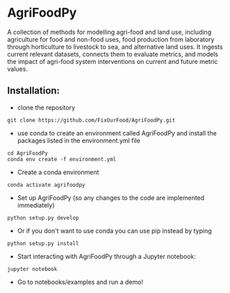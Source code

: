 # AgriFoodPy
A collection of methods for modelling agri-food and land use, including agriculture for food and non-food uses, food production from laboratory through horticulture to livestock to sea, and alternative land uses. It ingests current relevant datasets, connects them to evaluate metrics, and models the impact of agri-food system interventions on current and future metric values.

## Installation:

- clone the repository
```
git clone https://github.com/FixOurFood/AgriFoodPy.git
```

- use conda to create an environment called AgriFoodPy and install the packages listed in the environment.yml file
```
cd AgriFoodPy
conda env create -f environment.yml
```

- Create a conda environment
```
conda activate agrifoodpy
```

- Set up AgriFoodPy (so any changes to the code are implemented immediately)
```
python setup.py develop
```

- Or if you don't want to use conda you can use pip instead by typing 
```
python setup.py install
```

- Start interacting with AgriFoodPy through a Jupyter notebook:
```
jupyter notebook
```
- Go to notebooks/examples and run a demo!
